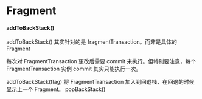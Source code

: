 # Fragment





#### addToBackStack()

addToBackStack() 其实针对的是 fragmentTransaction。而非是具体的 Fragment

每次对 FragmentTransaction 更改后需要 commit 来执行。但特别要注意，每个 FragmentTransaction 实例 commit 其实只能执行一次。

addToBackStack(flag) 将 FragmentTransaction 加入到回退栈，在回退的时候显示上一个 Fragment。  popBackStack()